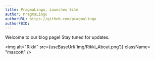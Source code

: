 ```yaml
---
title: PragmaLingu, Launches Site
author: PragmaLingu
authorURL: https://github.com/pragmalingu
authorFBID: 
---
```


Welcome to our blog page! Stay tuned for updates.

<img
  alt="Rikki"
  src={useBaseUrl('img/Rikki_About.png')}
  className= "mascott"
/>
